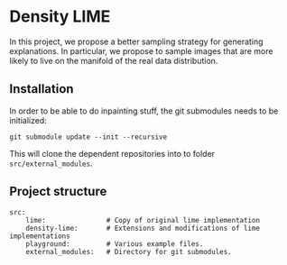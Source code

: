# Density LIME

In this project, we propose a better sampling strategy for generating explanations.
In particular, we propose to sample images that are more likely to live on the
manifold of the real data distribution.


## Installation
In order to be able to do inpainting stuff, the git submodules needs to be initialized:

```
git submodule update --init --recursive
```

This will clone the dependent repositories into to folder `src/external_modules`.


## Project structure

```
src:
	lime: 				# Copy of original lime implementation
	density-lime:		# Extensions and modifications of lime implementations
	playground:			# Various example files.
	external_modules: 	# Directory for git submodules.
```


